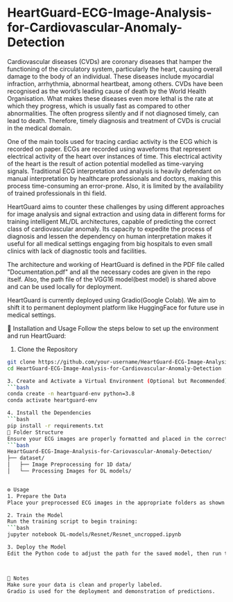 # HeartGuard-ECG-Image-Analysis-for-Cardiovascular-Anomaly-Detection
Cardiovascular diseases (CVDs) are coronary diseases that hamper the functioning of the circulatory system, particularly the heart, causing overall damage to the body of an individual. These diseases include myocardial infraction, arrhythmia, abnormal heartbeat, among others. CVDs have been recognised as the world’s leading cause of death by the World Health Organisation. What makes these diseases even more lethal is the rate at which they progress, which is usually fast as compared to other abnormalities. The often progress silently and if not diagnosed timely, can lead to death. Therefore, timely diagnosis and treatment of CVDs is crucial in the medical domain. 

One of the main tools used for tracing cardiac activity is the ECG which is recorded on paper. ECGs are recorded using waveforms that represent electrical activity of the heart over instances of time. This electrical activity of the heart is the result of action potential modelled as time-varying signals. Traditional ECG interpretation and analysis is heavily defendant on manual interpretation by healthcare professionals and doctors, making this process time-consuming an error-prone. Also, it is limited by the availability of trained professionals in thi field. 

HeartGuard aims to counter these challenges by using different approaches for image analysis and signal extraction and using data in different forms for training intelligent ML/DL architectures, capable of predicting the correct class of cardiovascular anomaly. Its capacity to expedite the process of diagnosis and lessen the dependency on human interpretation makes it useful for all medical settings engaging from big hospitals to even small clinics with lack of diagnostic tools and facilities. 

The architecture and working of HeartGuard is defined in the PDF file called "Documentation.pdf" and all the necessary codes are given in the repo itself. Also, the path file of the VGG16 model(best model) is shared above and can be used locally for deployment. 

HeartGuard is currently deployed using Gradio(Google Colab). We aim to shift it to permanent deployment platform like HuggingFace for future use in medical settings. 


🚀 Installation and Usage
Follow the steps below to set up the environment and run HeartGuard:

1. Clone the Repository
```bash
git clone https://github.com/your-username/HeartGuard-ECG-Image-Analysis-for-Cariovascular-Anomaly-Detection.git
cd HeartGuard-ECG-Image-Analysis-for-Cardiovascular-Anomaly-Detection

3. Create and Activate a Virtual Environment (Optional but Recommended)
```bash
conda create -n heartguard-env python=3.8
conda activate heartguard-env

4. Install the Dependencies
```bash
pip install -r requirements.txt
📁 Folder Structure
Ensure your ECG images are properly formatted and placed in the correct directories. The expected structure is:
```bash
HeartGuard-ECG-Image-Analysis-for-Cariovascular-Anomaly-Detection/
├── dataset/
│   ├── Image Preprocessing for 1D data/
│   └── Processing Images for DL models/


⚙️ Usage
1. Prepare the Data
Place your preprocessed ECG images in the appropriate folders as shown above.

2. Train the Model
Run the training script to begin training:
```bash
jupyter notebook DL-models/Resnet/Resnet_uncropped.ipynb

3. Deploy the Model
Edit the Python code to adjust the path for the saved model, then run the code. A Gradio link will be generated for interactive use.



🧠 Notes
Make sure your data is clean and properly labeled.
Gradio is used for the deployment and demonstration of predictions.






